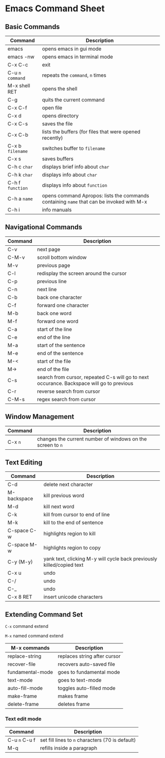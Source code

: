 # Emacs Command Sheet

## Basic Commands

| Command | Description |
| --- | --- |
| emacs | opens emacs in gui mode |
| emacs -nw | opens emacs in terminal mode |
| C-x C-c | exit |
| C-u `n` `command` | repeats the `command`, `n` times |
| M-x shell RET | opens the shell |
| C-g | quits the current command |
| C-x C-f | open file |
| C-x d | opens directory |
| C-x C-s | saves the file |
| C-x C-b | lists the buffers (for files that were opened recently) |
| C-x b `filename` | switches buffer to `filename` |
| C-x s | saves buffers |
| C-h c `char` | displays brief info about `char` |
| C-h k `char` | displays info about `char` |
| C-h f `function` | displays info about `function` |
| C-h a `name` | opens command Apropos: lists the commands containing `name` that can be invoked with M-x |
| C-h i | info manuals |

## Navigational Commands

| Command | Description |
| --- | --- |
| C-v | next page |
| C-M-v | scroll bottom window |
| M-v | previous page |
| C-l | redisplay the screen around the cursor |
| C-p | previous line |
| C-n | next line |
| C-b | back one character |
| C-f | forward one character |
| M-b | back one word |
| M-f | forward one word |
| C-a | start of the line |
| C-e | end of the line |
| M-a | start of the sentence |
| M-e | end of the sentence |
| M-< | start of the file |
| M-> | end of the file |
| C-s | search from cursor, repeated C-s will go to next occurance. Backspace will go to previous |
| C-r | reverse search from cursor |
| C-M-s | regex search from cursor |

## Window Management

| Command | Description |
| --- | --- |
| C-x `n` | changes the current number of windows on the screen to `n` |

## Text Editing

| Command | Description |
| --- | --- |
| C-d | delete next character |
| M-backspace | kill previous word |
| M-d | kill next word |
| C-k | kill from cursor to end of line|
| M-k | kill to the end of sentence |
| C-space C-w | highlights region to kill |
| C-space M-w | highlights region to copy |
| C-y (M-y) | yank text, clicking M-y will cycle back previously killed/copied text |
| C-x u | undo |
| C-/ | undo |
| C-_ | undo |
| C-x 8 RET | insert unicode characters |

## Extending Command Set

`C-x` command extend

`M-x` named command extend

| M-x commands | Description |
| --- | --- |
| replace-string | replaces string after cursor |
| recover-file | recovers auto-saved file |
| fundamental-mode | goes to fundamental mode |
| text-mode | goes to text-mode |
| auto-fill-mode | toggles auto-filled mode |
| make-frame | makes frame |
| delete-frame | deletes frame |

### Text edit mode

| Command | Description |
| --- | --- |
| C-u `n` C-u f | set fill lines to `n` characters (70 is default) |
| M-q | refills inside a paragraph |
